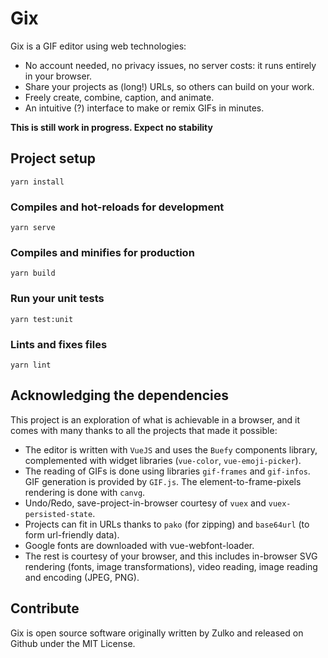 # Gix

Gix is a GIF editor using web technologies:

- No account needed, no privacy issues, no server costs: it runs entirely in your browser.
- Share your projects as (long!) URLs, so others can build on your work.
- Freely create, combine, caption, and animate.
- An intuitive (?) interface to make or remix GIFs in minutes.

**This is still work in progress. Expect no stability**

## Project setup

```
yarn install
```

### Compiles and hot-reloads for development

```
yarn serve
```

### Compiles and minifies for production

```
yarn build
```

### Run your unit tests

```
yarn test:unit
```

### Lints and fixes files

```
yarn lint
```

## Acknowledging the dependencies

This project is an exploration of what is achievable in a browser, and it comes with many thanks to all the projects that made it possible:

- The editor is written with `VueJS` and uses the `Buefy` components library, complemented with widget libraries (`vue-color`, `vue-emoji-picker`).
- The reading of GIFs is done using libraries `gif-frames` and `gif-infos`. GIF generation is provided by `GIF.js`. The element-to-frame-pixels rendering is done with `canvg`.
- Undo/Redo, save-project-in-browser courtesy of `vuex` and `vuex-persisted-state`.
- Projects can fit in URLs thanks to `pako` (for zipping) and `base64url` (to form url-friendly data).
- Google fonts are downloaded with vue-webfont-loader.
- The rest is courtesy of your browser, and this includes in-browser SVG rendering (fonts, image transformations), video reading, image reading and encoding (JPEG, PNG).

## Contribute

Gix is open source software originally written by Zulko and released on Github under the MIT License.